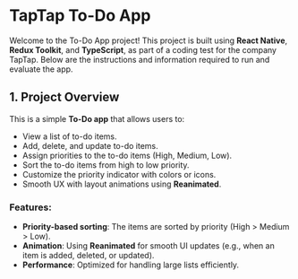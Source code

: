 # TapTap To-Do App

Welcome to the To-Do App project! This project is built using **React Native**, **Redux Toolkit**, and **TypeScript**, as part of a coding test for the company TapTap. Below are the instructions and information required to run and evaluate the app.

## 1. Project Overview

This is a simple **To-Do app** that allows users to:
- View a list of to-do items.
- Add, delete, and update to-do items.
- Assign priorities to the to-do items (High, Medium, Low).
- Sort the to-do items from high to low priority.
- Customize the priority indicator with colors or icons.
- Smooth UX with layout animations using **Reanimated**.

### Features:
- **Priority-based sorting**: The items are sorted by priority (High > Medium > Low).
- **Animation**: Using **Reanimated** for smooth UI updates (e.g., when an item is added, deleted, or updated).
- **Performance**: Optimized for handling large lists efficiently.
